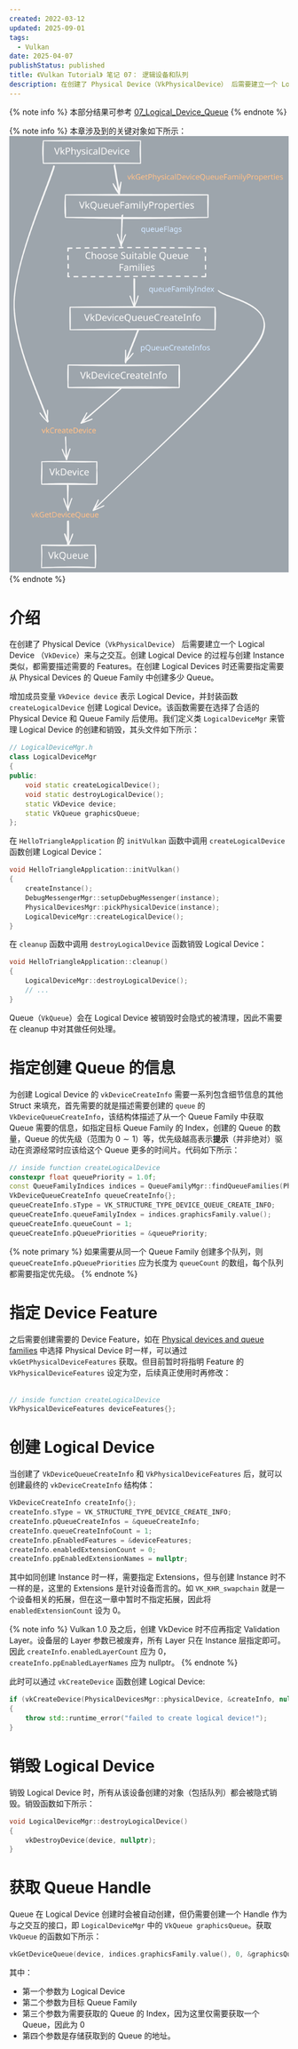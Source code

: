 ```yaml
---
created: 2022-03-12
updated: 2025-09-01
tags:
  - Vulkan
date: 2025-04-07
publishStatus: published
title: 《Vulkan Tutorial》 笔记 07： 逻辑设备和队列
description: 在创建了 Physical Device（VkPhysicalDevice） 后需要建立一个 Logical Device （VkDevice）来与之交互。在创建 Logical Devices 时还需要指定需要从 Physical Devices 的 Queue Family 中创建多少 Queue。
---
```


{% note info %}
本部分结果可参考 [07_Logical_Device_Queue](https://github.com/xuejiaW/LearnVulkan/tree/main/_07_Logical_Device_Queue)
{% endnote %}


{% note info %}
本章涉及到的关键对象如下所示：
![](/ch_07_logical_device_and_queues/logical_device_and_queues.excalidraw.svg)
{% endnote %}


# 介绍

在创建了 Physical Device（`VkPhysicalDevice`） 后需要建立一个 Logical Device （`VkDevice`）来与之交互。创建 Logical Device 的过程与创建 Instance 类似，都需要描述需要的 Features。在创建 Logical Devices 时还需要指定需要从 Physical Devices 的 Queue Family 中创建多少 Queue。

增加成员变量 `VkDevice device` 表示 Logical Device，并封装函数 `createLogicalDevice` 创建 Logical Device。该函数需要在选择了合适的 Physical Device 和 Queue Family 后使用。我们定义类 `LogicalDeviceMgr` 来管理 Logical Device 的创建和销毁，其头文件如下所示：
```cpp
// LogicalDeviceMgr.h
class LogicalDeviceMgr
{
public:
    void static createLogicalDevice();
    void static destroyLogicalDevice();
    static VkDevice device;
    static VkQueue graphicsQueue;
};
```

在 `HelloTriangleApplication` 的 `initVulkan` 函数中调用 `createLogicalDevice` 函数创建 Logical Device：
```cpp
void HelloTriangleApplication::initVulkan()
{
    createInstance();
    DebugMessengerMgr::setupDebugMessenger(instance);
    PhysicalDevicesMgr::pickPhysicalDevice(instance);
    LogicalDeviceMgr::createLogicalDevice();
}
```

在 `cleanup` 函数中调用 `destroyLogicalDevice` 函数销毁 Logical Device：
```cpp
void HelloTriangleApplication::cleanup()
{
    LogicalDeviceMgr::destroyLogicalDevice();
    // ...
}
```

Queue（`VkQueue`）会在 Logical Device 被销毁时会隐式的被清理，因此不需要在 cleanup 中对其做任何处理。


# 指定创建 Queue 的信息

为创建 Logical Device 的 `vkDeviceCreateInfo` 需要一系列包含细节信息的其他 Struct 来填充，首先需要的就是描述需要创建的 `queue` 的 `VkDeviceQueueCreateInfo`，该结构体描述了从一个 Queue Family 中获取 Queue 需要的信息，如指定目标 Queue Family 的 Index，创建的 Queue 的数量，Queue 的优先级（范围为 $0 \sim 1$）等，优先级越高表示**提示**（并非绝对）驱动在资源经常时应该给这个 Queue 更多的时间片。代码如下所示：

```cpp
// inside function createLogicalDevice
constexpr float queuePriority = 1.0f;
const QueueFamilyIndices indices = QueueFamilyMgr::findQueueFamilies(PhysicalDevicesMgr::physicalDevice);
VkDeviceQueueCreateInfo queueCreateInfo{};
queueCreateInfo.sType = VK_STRUCTURE_TYPE_DEVICE_QUEUE_CREATE_INFO;
queueCreateInfo.queueFamilyIndex = indices.graphicsFamily.value();
queueCreateInfo.queueCount = 1;
queueCreateInfo.pQueuePriorities = &queuePriority;
```

{% note primary %}
如果需要从同一个 Queue Family 创建多个队列，则 `queueCreateInfo.pQueuePriorities` 应为长度为 `queueCount` 的数组，每个队列都需要指定优先级。
{% endnote %}

# 指定 Device Feature

之后需要创建需要的 Device Feature，如在 [Physical devices and queue families](/ch_06_physical_devices_and_queue_families) 中选择 Physical Device 时一样，可以通过 `vkGetPhysicalDeviceFeatures` 获取。但目前暂时将指明 Feature 的 `VkPhysicalDeviceFeatures` 设定为空，后续真正使用时再修改：
```cpp

// inside function createLogicalDevice
VkPhysicalDeviceFeatures deviceFeatures{};
```

# 创建 Logical Device

当创建了 `VkDeviceQueueCreateInfo` 和 `VkPhysicalDeviceFeatures` 后，就可以创建最终的 `vkDeviceCreateInfo` 结构体：
```cpp
VkDeviceCreateInfo createInfo{};
createInfo.sType = VK_STRUCTURE_TYPE_DEVICE_CREATE_INFO;
createInfo.pQueueCreateInfos = &queueCreateInfo;
createInfo.queueCreateInfoCount = 1;
createInfo.pEnabledFeatures = &deviceFeatures;
createInfo.enabledExtensionCount = 0;
createInfo.ppEnabledExtensionNames = nullptr;
```

其中如同创建 Instance 时一样，需要指定 Extensions，但与创建 Instance 时不一样的是，这里的 Extensions 是针对设备而言的。如 `VK_KHR_swapchain` 就是一个设备相关的拓展，但在这一章中暂时不指定拓展，因此将 `enabledExtensionCount` 设为 0。


{% note info %}
Vulkan 1.0 及之后，创建 VkDevice 时不应再指定 Validation Layer。设备层的 Layer 参数已被废弃，所有 Layer 只在 Instance 层指定即可。因此 `createInfo.enabledLayerCount` 应为 0，`createInfo.ppEnabledLayerNames` 应为 nullptr。
{% endnote %}

此时可以通过 `vkCreateDevice` 函数创建 Logical Device:

```cpp
if (vkCreateDevice(PhysicalDevicesMgr::physicalDevice, &createInfo, nullptr, &device) != VK_SUCCESS)
{
    throw std::runtime_error("failed to create logical device!");
}
```

# 销毁 Logical Device

销毁 Logical Device 时，所有从该设备创建的对象（包括队列）都会被隐式销毁。销毁函数如下所示：

```cpp
void LogicalDeviceMgr::destroyLogicalDevice()
{
    vkDestroyDevice(device, nullptr);
}
```

# 获取 Queue Handle

Queue 在 Logical Device 创建时会被自动创建，但仍需要创建一个 Handle 作为与之交互的接口，即 `LogicalDeviceMgr` 中的 `VkQueue graphicsQueue`。获取 `VkQueue` 的函数如下所示：
```cpp
vkGetDeviceQueue(device, indices.graphicsFamily.value(), 0, &graphicsQueue);
```

其中：
- 第一个参数为 Logical Device
- 第二个参数为目标 Queue Family
- 第三个参数为需要获取的 Queue 的 Index，因为这里仅需要获取一个 Queue，因此为 0
- 第四个参数是存储获取到的 Queue 的地址。

